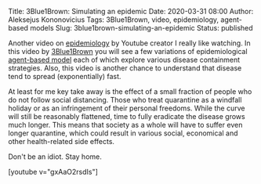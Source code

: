 Title: 3Blue1Brown: Simulating an epidemic
Date: 2020-03-31 08:00
Author: Aleksejus Kononovicius
Tags: 3Blue1Brown, video, epidemiology, agent-based models
Slug: 3blue1brown-simulating-an-epidemic
Status: published

Another video on [epidemiology](/tag/epidemiology/) by Youtube creator I really
like watching. In this video by [3Blue1Brown](/tag/3blue1brown/) you will see a
few variations of epidemiological [agent-based model](/tag/agent-based-models/)
each of which explore various disease containment strategies. Also, this video
is another chance to understand that disease tend to spread (exponentially) fast.

At least for me key take away is the effect of a small fraction of people who
do not follow social distancing. Those who treat quarantine as a windfall
holiday or as an infringement of their personal freedoms. While the curve will
still be reasonably flattened, time to fully eradicate the disease grows much
longer. This means that society as a whole will have to suffer even longer
quarantine, which could result in various social, economical and other
health-related side effects.

Don't be an idiot. Stay home.

[youtube v="gxAaO2rsdIs"]

